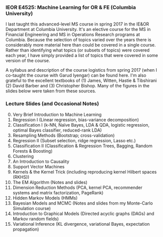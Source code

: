 ### IEOR E4525: Machine Learning for OR & FE (Columbia University)

I last taught this advanced-level MS course in spring 2017 in the IE&OR Department at Columbia University. 
It's an elective course for the MS in Financial Engineering and MS in Operations Research programs at Columbia. 
Because the selection of topics varied over the years there is considerably more material here than could be 
covered in a single course. Rather than identifying what topics (or subsets of topics) were covered each year, 
I have simply provided a list of topics that were covered in some version of the course. 
<!---
I have also provided 
some additional slides / topics that never made it into the course but that I nonetheless used / developed at 
some point for other purposes. If a link isn’t provided then that simply means I do not wish to post the slides 
(probably because I am in the ``process'' of editing them – a process that could take a very long time indeed). 
I will not be posting solutions to the assignments or code / software so please don’t send me an email asking 
me to do so!  Finally, please note that I do not have time to answer emails asking me to clarify or explain 
issues arising in these notes and assignments. 
--->
A syllabus and description of the course logistics from spring 2017 (when I co-taught the course with Garud 
Iyengar) can be found here.  I'm also grateful to the excellent textbooks of (1) James, Witten, Hastie & 
Tibshirani (2) David Barber and (3) Christopher Bishop. Many of the figures in the slides below were taken 
from these sources. 

### Lecture Slides (and Occasional Notes)

0. Very Brief Introduction to Machine Learning
1. Regression I (Linear regression, bias-variance decomposition)
2. Classification I (k-NN, Naïve Bayes, LDA & QDA, logistic regression, optimal Bayes classifier, reduced-rank LDA)
3. Resampling Methods (Bootstrap; cross-validation)
4. Regression II (Subset selection, ridge regression, Lasso etc.)
5. Classification II (Classification & Regression Trees, Bagging, Random Forests & Boosting)
6. Clustering
7. An Introduction to Causality
8. Support Vector Machines
9. Kernels & the Kernel Trick (including reproducing kernel Hilbert spaces (RKHS))
10. The EM Algorithm (Notes and slides)
11. Dimension Reduction Methods (PCA, kernel PCA, recommender systems and matrix factorization, PageRank)
12. Hidden Markov Models (HMMs)
13. Bayesian Models and MCMC (Notes and slides from my Monte-Carlo Simulation course)
14. Introduction to Graphical Models (Directed acyclic graphs (DAGs) and Markov random fields)
15. Variational Inference (KL divergence, variational Bayes, expectation propagation)
